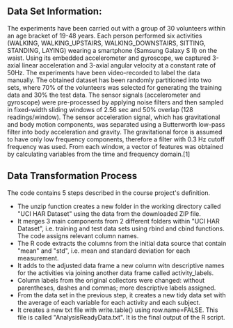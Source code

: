 ## Data Set Information:

The experiments have been carried out with a group of 30 volunteers within an age bracket of 19-48 years. Each person performed six activities (WALKING, WALKING_UPSTAIRS, WALKING_DOWNSTAIRS, SITTING, STANDING, LAYING) wearing a smartphone (Samsung Galaxy S II) on the waist. Using its embedded accelerometer and gyroscope, we captured 3-axial linear acceleration and 3-axial angular velocity at a constant rate of 50Hz. The experiments have been video-recorded to label the data manually. The obtained dataset has been randomly partitioned into two sets, where 70% of the volunteers was selected for generating the training data and 30% the test data. 
The sensor signals (accelerometer and gyroscope) were pre-processed by applying noise filters and then sampled in fixed-width sliding windows of 2.56 sec and 50% overlap (128 readings/window). The sensor acceleration signal, which has gravitational and body motion components, was separated using a Butterworth low-pass filter into body acceleration and gravity. The gravitational force is assumed to have only low frequency components, therefore a filter with 0.3 Hz cutoff frequency was used. From each window, a vector of features was obtained by calculating variables from the time and frequency domain.[1]

## Data Transformation Process

The code contains 5 steps described in the course project's definition.

* The unzip function creates a new folder in the working directory called "UCI HAR Dataset" using the data from the downloaded ZIP file.
* It merges 3 main components from 2 different folders within "UCI HAR Dataset", i.e. training and test data sets using rbind and cbind functions. The code assigns relevant column names.
* The R code extracts the columns from the initial data source that contain "mean" and "std", i.e. mean and standard deviation for each measurement.
* It adds to the adjusted data frame a new column witn descriptive names for the activities via joining another data frame called activity_labels.
* Column labels from the original collectors were changed: without parentheses, dashes and commas; more descriptive labels assigned.
* From the data set in the previous step, it creates a new tidy data set with the average of each variable for each activity and each subject.
* It creates a new txt file with write.table() using row.name=FALSE. This file is called "AnalysisReadyData.txt". It is the final output of the R script.

